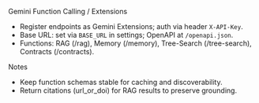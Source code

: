 Gemini Function Calling / Extensions

- Register endpoints as Gemini Extensions; auth via header `X-API-Key`.
- Base URL: set via `BASE_URL` in settings; OpenAPI at `/openapi.json`.
- Functions: RAG (/rag), Memory (/memory), Tree-Search (/tree-search), Contracts (/contracts).

Notes

- Keep function schemas stable for caching and discoverability.
- Return citations (url_or_doi) for RAG results to preserve grounding.

